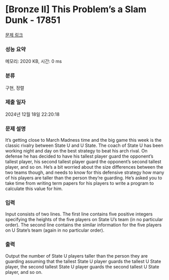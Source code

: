 # [Bronze II] This Problem’s a Slam Dunk - 17851 

[문제 링크](https://www.acmicpc.net/problem/17851) 

### 성능 요약

메모리: 2020 KB, 시간: 0 ms

### 분류

구현, 정렬

### 제출 일자

2024년 12월 18일 22:20:18

### 문제 설명

<p>It’s getting close to March Madness time and the big game this week is the classic rivalry between State U and U State. The coach of State U has been working night and day on the best strategy to beat his arch rival. On defense he has decided to have his tallest player guard the opponent’s tallest player, his second tallest player guard the opponent’s second tallest player, and so on. He’s a bit worried about the size differences between the two teams though, and needs to know for this defensive strategy how many of his players are taller than the person they’re guarding. He’s asked you to take time from writing term papers for his players to write a program to calculate this value for him.</p>

### 입력 

 <p>Input consists of two lines. The first line contains five positive integers specifying the heights of the five players on State U’s team (in no particular order). The second line contains the similar information for the five players on U State’s team (again in no particular order).</p>

### 출력 

 <p>Output the number of State U players taller than the person they are guarding assuming that the tallest State U player guards the tallest U State player, the second tallest State U player guards the second tallest U State player, and so on.</p>

